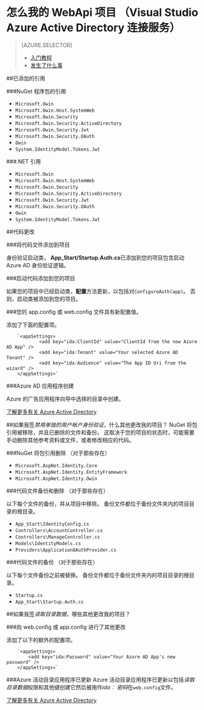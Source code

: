 <properties
    pageTitle="怎么我的 WebApi 项目 （Visual Studio Azure Active Directory 连接服务） |Microsoft Azure "
    description="介绍了 MVC 项目通过使用 Visual Studio 的到 Azure AD 连接的 WebApi 会发生什么情况"
  services="active-directory"
    documentationCenter=""
    authors="TomArcher"
    manager="douge"
    editor=""/>

<tags
    ms.service="active-directory"
    ms.workload="web"
    ms.tgt_pltfrm="vs-what-happened"
    ms.devlang="na"
    ms.topic="article"
    ms.date="08/15/2016"
    ms.author="tarcher"/>

# <a name="what-happened-to-my-webapi-project-visual-studio-azure-active-directory-connected-service"></a>怎么我的 WebApi 项目 （Visual Studio Azure Active Directory 连接服务）

> [AZURE.SELECTOR]
> - [入门教程](vs-active-directory-webapi-getting-started.md)
> - [发生了什么事](vs-active-directory-webapi-what-happened.md)

##<a name="references-have-been-added"></a>已添加的引用

###<a name="nuget-package-references"></a>NuGet 程序包的引用

- `Microsoft.Owin`
- `Microsoft.Owin.Host.SystemWeb`
- `Microsoft.Owin.Security`
- `Microsoft.Owin.Security.ActiveDirectory`
- `Microsoft.Owin.Security.Jwt`
- `Microsoft.Owin.Security.OAuth`
- `Owin`
- `System.IdentityModel.Tokens.Jwt`

###<a name="net-references"></a>.NET 引用

- `Microsoft.Owin`
- `Microsoft.Owin.Host.SystemWeb`
- `Microsoft.Owin.Security`
- `Microsoft.Owin.Security.ActiveDirectory`
- `Microsoft.Owin.Security.Jwt`
- `Microsoft.Owin.Security.OAuth`
- `Owin`
- `System.IdentityModel.Tokens.Jwt`

##<a name="code-changes"></a>代码更改

###<a name="code-files-were-added-to-your-project"></a>将代码文件添加到项目

身份验证启动类， **App_Start/Startup.Auth.cs**已添加到您的项目包含启动 Azure AD 身份验证逻辑。

###<a name="startup-code-was-added-to-your-project"></a>启动代码添加到您的项目

如果您的项目中已经启动类，**配置**方法更新，以包括对`ConfigureAuth(app)`。 否则，启动类被添加到您的项目。


###<a name="your-appconfig-or-webconfig-file-has-new-configuration-values"></a>您的 app.config 或 web.config 文件具有新配置值。

添加了下面的配置项。
```
    `<appSettings>
            <add key="ida:ClientId" value="ClientId from the new Azure AD App" />
            <add key="ida:Tenant" value="Your selected Azure AD Tenant" />
            <add key="ida:Audience" value="The App ID Uri from the wizard" />
    </appSettings>`
```

###<a name="an-azure-ad-app-was-created"></a>Azure AD 应用程序创建

Azure 的广告应用程序向导中选择的目录中创建。

[了解更多有关 Azure Active Directory](https://azure.microsoft.com/services/active-directory/)

##<a name="if-i-checked-disable-individual-user-accounts-authentication-what-additional-changes-were-made-to-my-project"></a>如果我签*禁用单独的用户帐户身份验证*，什么其他更改我的项目？
NuGet 将包引用被移除，并且已删除的文件和备份。 这取决于您的项目的状态时，可能需要手动删除其他参考资料或文件，或者修改相应的代码。

###<a name="nuget-package-references-removed-for-those-present"></a>NuGet 将包引用删除 （对于那些存在）

- `Microsoft.AspNet.Identity.Core`
- `Microsoft.AspNet.Identity.EntityFramework`
- `Microsoft.AspNet.Identity.Owin`

###<a name="code-files-backed-up-and-removed-for-those-present"></a>代码文件备份和删除 （对于那些存在）

以下每个文件的备份，并从项目中移除。 备份文件都位于备份文件夹内的项目目录的根目录。

- `App_Start\IdentityConfig.cs`
- `Controllers\AccountController.cs`
- `Controllers\ManageController.cs`
- `Models\IdentityModels.cs`
- `Providers\ApplicationOAuthProvider.cs`

###<a name="code-files-backed-up-for-those-present"></a>代码文件的备份 （对于那些存在）

以下每个文件备份之前被替换。 备份文件都位于备份文件夹内的项目目录的根目录。

- `Startup.cs`
- `App_Start\Startup.Auth.cs`

##<a name="if-i-checked-read-directory-data-what-additional-changes-were-made-to-my-project"></a>如果我签*读取目录数据*，哪些其他更改我的项目？

###<a name="additional-changes-were-made-to-your-appconfig-or-webconfig"></a>向 web.config 或 app.config 进行了其他更改

添加了以下的额外的配置项。

```
    `<appSettings>
        <add key="ida:Password" value="Your Azure AD App's new password" />
    </appSettings>`
```

###<a name="your-azure-active-directory-app-was-updated"></a>Azure 活动目录应用程序已更新
Azure 活动目录应用程序已更新以包括*读取目录数据*权限和其他键创建它然后被用作*ida︰ 密码*在`web.config`文件。

[了解更多有关 Azure Active Directory](https://azure.microsoft.com/services/active-directory/)
